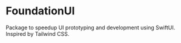 # FoundationUI

Package to speedup UI prototyping and development using SwiftUI.
Inspired by Tailwind CSS.
